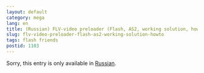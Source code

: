 ```yaml
---
layout: default
category: mega
lang: en
title: (Russian) FLV-video preloader (Flash, AS2, working solution, howto)
slug: flv-video-preloader-flash-as2-working-solution-howto
tags: flash friends 
postid: 1103
---
```

<p>Sorry, this entry is only available in <a href="/mega/export/getposts.php">Russian</a>.</p>